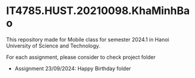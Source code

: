 # IT4785.HUST.20210098.KhaMinhBao

This repository made for Mobile class for semester 2024.1 in Hanoi University of Science and Technology.

For each assignment, please consider to check project folder
- Assignment 23/09/2024: Happy Birthday folder
